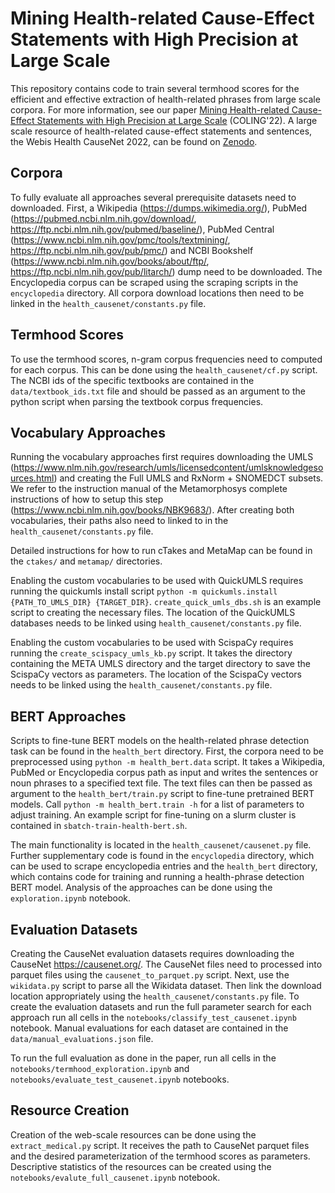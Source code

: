# Mining Health-related Cause-Effect Statements with High Precision at Large Scale

This repository contains code to train several termhood scores for the efficient and effective extraction of health-related phrases from large scale corpora. For more information, see our paper [Mining Health-related Cause-Effect Statements with High Precision at Large Scale](https://webis.de/publications.html?q=schlatt#schlatt_2022) (COLING'22). A large scale resource of health-related cause-effect statements and sentences, the Webis Health CauseNet 2022, can be found on [Zenodo](https://doi.org/10.5281/zenodo.7123483).

## Corpora

To fully evaluate all approaches several prerequisite datasets need to downloaded. First, a Wikipedia (https://dumps.wikimedia.org/), PubMed (https://pubmed.ncbi.nlm.nih.gov/download/, https://ftp.ncbi.nlm.nih.gov/pubmed/baseline/), PubMed Central (https://www.ncbi.nlm.nih.gov/pmc/tools/textmining/, https://ftp.ncbi.nlm.nih.gov/pub/pmc/) and NCBI Bookshelf (https://www.ncbi.nlm.nih.gov/books/about/ftp/, https://ftp.ncbi.nlm.nih.gov/pub/litarch/) dump need to be downloaded. The Encyclopedia corpus can be scraped using the scraping scripts in the `encyclopedia` directory. All corpora download locations then need to be linked in the `health_causenet/constants.py` file.

## Termhood Scores

To use the termhood scores, n-gram corpus frequencies need to computed for each corpus. This can be done using the `health_causenet/cf.py` script. The NCBI ids of the specific textbooks are contained in the `data/textbook_ids.txt` file and should be passed as an argument to the python script when parsing the textbook corpus frequencies.

## Vocabulary Approaches

Running the vocabulary approaches first requires downloading the UMLS (https://www.nlm.nih.gov/research/umls/licensedcontent/umlsknowledgesources.html) and creating the Full UMLS and RxNorm + SNOMEDCT subsets. We refer to the instruction manual of the Metamorphosys complete instructions of how to setup this step (https://www.ncbi.nlm.nih.gov/books/NBK9683/). After creating both vocabularies, their paths also need to linked to in the `health_causenet/constants.py` file.

Detailed instructions for how to run cTakes and MetaMap can be found in the `ctakes/` and `metamap/` directories.

Enabling the custom vocabularies to be used with QuickUMLS requires running the quickumls install script `python -m quickumls.install {PATH_TO_UMLS_DIR} {TARGET_DIR}`. `create_quick_umls_dbs.sh` is an example script to creating the necessary files. The location of the QuickUMLS databases needs to be linked using `health_causenet/constants.py` file.

Enabling the custom vocabularies to be used with ScispaCy requires running the `create_scispacy_umls_kb.py` script. It takes the directory containing the META UMLS directory and the target directory to save the ScispaCy vectors as parameters. The location of the ScispaCy vectors needs to be linked using the `health_causenet/constants.py` file.

## BERT Approaches

Scripts to fine-tune BERT models on the health-related phrase detection task can be found in the `health_bert` directory. First, the corpora need to be preprocessed using `python -m health_bert.data` script. It takes a Wikipedia, PubMed or Encyclopedia corpus path as input and writes the sentences or noun phrases to a specified text file. The text files can then be passed as argument to the `health_bert/train.py` script to fine-tune pretrained BERT models. Call `python -m health_bert.train -h` for a list of parameters to adjust training. An example script for fine-tuning on a slurm cluster is contained in `sbatch-train-health-bert.sh`.

The main functionality is located in the `health_causenet/causenet.py` file. Further supplementary code is found in the `encyclopedia` directory, which can be used to scrape encyclopedia entries and the `health_bert` directory, which contains code for training and running a health-phrase detection BERT model. Analysis of the approaches can be done using the `exploration.ipynb` notebook.

## Evaluation Datasets

Creating the CauseNet evaluation datasets requires downloading the CauseNet https://causenet.org/. The CauseNet files need to processed into parquet files using the `causenet_to_parquet.py` script. Next, use the `wikidata.py` script to parse all the Wikidata dataset. Then link the download location appropriately using the `health_causenet/constants.py` file. To create the evaluation datasets and run the full parameter search for each approach run all cells in the `notebooks/classify_test_causenet.ipynb` notebook. Manual evaluations for each dataset are contained in the `data/manual_evaluations.json` file.

To run the full evaluation as done in the paper, run all cells in the `notebooks/termhood_exploration.ipynb` and `notebooks/evaluate_test_causenet.ipynb` notebooks.

## Resource Creation

Creation of the web-scale resources can be done using the `extract_medical.py` script. It receives the path to CauseNet parquet files and the desired parameterization of the termhood scores as parameters. Descriptive statistics of the resources can be created using the `notebooks/evalute_full_causenet.ipynb` notebook.
